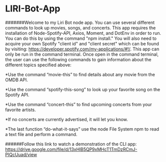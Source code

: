 # LIRI-Bot-App

#######Welcome to my Liri Bot node app. You can use several different commands to look up movies, songs, and concerts. This app requires the installation of Node-Spotify-API, Axios, Moment, and DotEnv in order to run. You can do this by using the command "npm install." You will also need to acquire your own Spotify "client id" and "client secret" which can be found by visiting: https://developer.spotify.com/my-applications/#!/. This app can only be run in the command terminal. Once open in the command terminal, the user can use the following commands to gain information about the different topics specified above:

*Use the command “movie-this” to find details about any movie from the OMDB API.

*Use the command “spotify-this-song” to look up your favorite song on the Spotify API.

*Use the command “concert-this” to find upcoming concerts from your favorite artists.

*If no concerts are currently advertised, it will let you know.

*The last function “do-what-it-says” use the node File System npm to read a text file and perform a command.


######Follow this link to watch a demonstration of the CLI app:
https://drive.google.com/file/d/13xHlB5QP9xMHcT1TmDzRCmJ-PIQcUuad/view